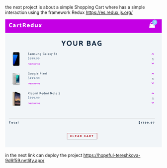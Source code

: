 the next project is about a simple Shopping Cart where has a simple interaction using the framework Redux https://es.redux.js.org/

<img src="https://github.com/TotoroDavid/project-redux-cart/blob/master/Screen%20Shot%202021-03-31%20at%207.13.49%20am.png?raw=true">

in the next link can deploy the project
https://hopeful-tereshkova-9d6f59.netlify.app/
